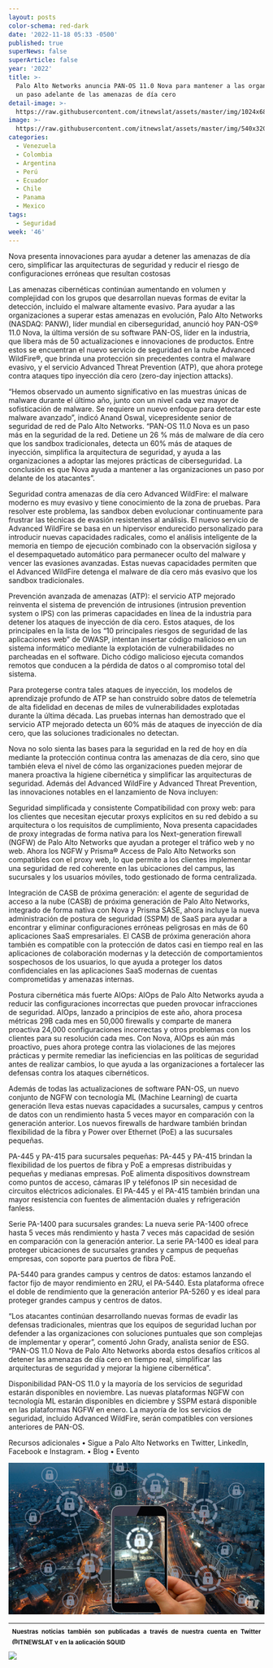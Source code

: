 ```yaml
---
layout: posts
color-schema: red-dark
date: '2022-11-18 05:33 -0500'
published: true
superNews: false
superArticle: false
year: '2022'
title: >-
  Palo Alto Networks anuncia PAN-OS 11.0 Nova para mantener a las organizaciones
  un paso adelante de las amenazas de día cero
detail-image: >-
  https://raw.githubusercontent.com/itnewslat/assets/master/img/1024x680/seguridad-mobil-g.jpg
image: >-
  https://raw.githubusercontent.com/itnewslat/assets/master/img/540x320/seguridad-mobil-p.jpg
categories:
  - Venezuela
  - Colombia
  - Argentina
  - Perú
  - Ecuador
  - Chile
  - Panama
  - Mexico
tags:
  - Seguridad
week: '46'
---
```

Nova presenta innovaciones para ayudar a detener las amenazas de día cero, simplificar las arquitecturas de seguridad y reducir el riesgo de configuraciones erróneas que resultan costosas

Las amenazas cibernéticas continúan aumentando en volumen y complejidad con los grupos que desarrollan nuevas formas de evitar la detección, incluido el malware altamente evasivo. Para ayudar a las organizaciones a superar estas amenazas en evolución, Palo Alto Networks (NASDAQ: PANW), líder mundial en ciberseguridad, anunció hoy PAN-OS® 11.0 Nova, la última versión de su software PAN-OS, líder en la industria, que libera más de 50 actualizaciones e innovaciones de productos. Entre estos se encuentran el nuevo servicio de seguridad en la nube Advanced WildFire®, que brinda una protección sin precedentes contra el malware evasivo, y el servicio Advanced Threat Prevention (ATP), que ahora protege contra ataques tipo inyección día cero (zero-day injection attacks).

“Hemos observado un aumento significativo en las muestras únicas de malware durante el último año, junto con un nivel cada vez mayor de sofisticación de malware. Se requiere un nuevo enfoque para detectar este malware avanzado”, indicó Anand Oswal, vicepresidente senior de seguridad de red de Palo Alto Networks. “PAN-OS 11.0 Nova es un paso más en la seguridad de la red. Detiene un 26 % más de malware de día cero que los sandbox tradicionales, detecta un 60% más de ataques de inyección, simplifica la arquitectura de seguridad, y ayuda a las organizaciones a adoptar las mejores prácticas de ciberseguridad. La conclusión es que Nova ayuda a mantener a las organizaciones un paso por delante de los atacantes”.
 
Seguridad contra amenazas de día cero
Advanced WildFire: el malware moderno es muy evasivo y tiene conocimiento de la zona de pruebas. Para resolver este problema, las sandbox deben evolucionar continuamente para frustrar las técnicas de evasión resistentes al análisis. El nuevo servicio de Advanced WildFire se basa en un hipervisor endurecido personalizado para introducir nuevas capacidades radicales, como el análisis inteligente de la memoria en tiempo de ejecución combinado con la observación sigilosa y el desempaquetado automático para permanecer oculto del malware y vencer las evasiones avanzadas. Estas nuevas capacidades permiten que el Advanced WildFire detenga el malware de día cero más evasivo que los sandbox tradicionales.

Prevención avanzada de amenazas (ATP): el servicio ATP mejorado reinventa el sistema de prevención de intrusiones (intrusion prevention system o IPS) con las primeras capacidades en línea de la industria para detener los ataques de inyección de día cero. Estos ataques, de los principales en la lista de los “10 principales riesgos de seguridad de las aplicaciones web” de OWASP, intentan insertar código malicioso en un sistema informático mediante la explotación de vulnerabilidades no parcheadas en el software. Dicho código malicioso ejecuta comandos remotos que conducen a la pérdida de datos o al compromiso total del sistema.
 
Para protegerse contra tales ataques de inyección, los modelos de aprendizaje profundo de ATP se han construido sobre datos de telemetría de alta fidelidad en decenas de miles de vulnerabilidades explotadas durante la última década. Las pruebas internas han demostrado que el servicio ATP mejorado detecta un 60% más de ataques de inyección de día cero, que las soluciones tradicionales no detectan.
 
Nova no solo sienta las bases para la seguridad en la red de hoy en día mediante la protección continua contra las amenazas de día cero, sino que también eleva el nivel de cómo las organizaciones pueden mejorar de manera proactiva la higiene cibernética y simplificar las arquitecturas de seguridad. Además del Advanced WildFire y Advanced Threat Prevention, las innovaciones notables en el lanzamiento de Nova incluyen:
 
Seguridad simplificada y consistente
Compatibilidad con proxy web: para los clientes que necesitan ejecutar proxys explícitos en su red debido a su arquitectura o los requisitos de cumplimiento, Nova presenta capacidades de proxy integradas de forma nativa para los Next-generation firewall (NGFW) de Palo Alto Networks que ayudan a proteger el tráfico web y no web. Ahora los NGFW y Prisma® Access de Palo Alto Networks son compatibles con el proxy web, lo que permite a los clientes implementar una seguridad de red coherente en las ubicaciones del campus, las sucursales y los usuarios móviles, todo gestionado de forma centralizada.
 
Integración de CASB de próxima generación: el agente de seguridad de acceso a la nube (CASB) de próxima generación de Palo Alto Networks, integrado de forma nativa con Nova y Prisma SASE, ahora incluye la nueva administración de postura de seguridad (SSPM) de SaaS para ayudar a encontrar y eliminar configuraciones erróneas peligrosas en más de 60 aplicaciones SaaS empresariales. El CASB de próxima generación ahora también es compatible con la protección de datos casi en tiempo real en las aplicaciones de colaboración modernas y la detección de comportamientos sospechosos de los usuarios, lo que ayuda a proteger los datos confidenciales en las aplicaciones SaaS modernas de cuentas comprometidas y amenazas internas.
 
Postura cibernética más fuerte
AIOps: AIOps de Palo Alto Networks ayuda a reducir las configuraciones incorrectas que pueden provocar infracciones de seguridad. AIOps, lanzado a principios de este año, ahora procesa métricas 29B cada mes en 50,000 firewalls y comparte de manera proactiva 24,000 configuraciones incorrectas y otros problemas con los clientes para su resolución cada mes. Con Nova, AIOps es aún más proactivo, pues ahora protege contra las violaciones de las mejores prácticas y permite remediar las ineficiencias en las políticas de seguridad antes de realizar cambios, lo que ayuda a las organizaciones a fortalecer las defensas contra los ataques cibernéticos.
 
Además de todas las actualizaciones de software PAN-OS, un nuevo conjunto de NGFW con tecnología ML (Machine Learning) de cuarta generación lleva estas nuevas capacidades a sucursales, campus y centros de datos con un rendimiento hasta 5 veces mayor en comparación con la generación anterior. Los nuevos firewalls de hardware también brindan flexibilidad de la fibra y Power over Ethernet (PoE) a las sucursales pequeñas.
 
PA-445 y PA-415 para sucursales pequeñas: PA-445 y PA-415 brindan la flexibilidad de los puertos de fibra y PoE a empresas distribuidas y pequeñas y medianas empresas. PoE alimenta dispositivos downstream como puntos de acceso, cámaras IP y teléfonos IP sin necesidad de circuitos eléctricos adicionales. El PA-445 y el PA-415 también brindan una mayor resistencia con fuentes de alimentación duales y refrigeración fanless.

Serie PA-1400 para sucursales grandes: La nueva serie PA-1400 ofrece hasta 5 veces más rendimiento y hasta 7 veces más capacidad de sesión en comparación con la generación anterior. La serie PA-1400 es ideal para proteger ubicaciones de sucursales grandes y campus de pequeñas empresas, con soporte para puertos de fibra PoE.
 
PA-5440 para grandes campus y centros de datos: estamos lanzando el factor fijo de mayor rendimiento en 2RU, el PA-5440. Esta plataforma ofrece el doble de rendimiento que la generación anterior PA-5260 y es ideal para proteger grandes campus y centros de datos.
  
“Los atacantes continúan desarrollando nuevas formas de evadir las defensas tradicionales, mientras que los equipos de seguridad luchan por defender a las organizaciones con soluciones puntuales que son complejas de implementar y operar”, comentó John Grady, analista senior de ESG. “PAN-OS 11.0 Nova de Palo Alto Networks aborda estos desafíos críticos al detener las amenazas de día cero en tiempo real, simplificar las arquitecturas de seguridad y mejorar la higiene cibernética”.
 
Disponibilidad
PAN-OS 11.0 y la mayoría de los servicios de seguridad estarán disponibles en noviembre. Las nuevas plataformas NGFW con tecnología ML estarán disponibles en diciembre y SSPM estará disponible en las plataformas NGFW en enero. La mayoría de los servicios de seguridad, incluido Advanced WildFire, serán compatibles con versiones anteriores de PAN-OS.

Recursos adicionales
•	Sigue a Palo Alto Networks en Twitter, LinkedIn, Facebook e Instagram.
•	Blog
•	Evento

![](https://raw.githubusercontent.com/itnewslat/assets/master/img/540x320/seguridad-mobil-p.jpg)

<table style="height: 42px;" width="569">
<tbody>
<tr>
<td style="text-align: justify;"><sub><strong>Nuestras noticias también son publicadas a través de nuestra cuenta en Twitter <a href="https://twitter.com/itnewslat?lang=es">@ITNEWSLAT</a> y en la aplicación <a href="https://squidapp.co/en/">SQUID</a></strong></sub></td>
</tr>
</tbody>
</table>

<img src="https://tracker.metricool.com/c3po.jpg?hash=56f88a41e39ab42c063cc51676587a04"/>